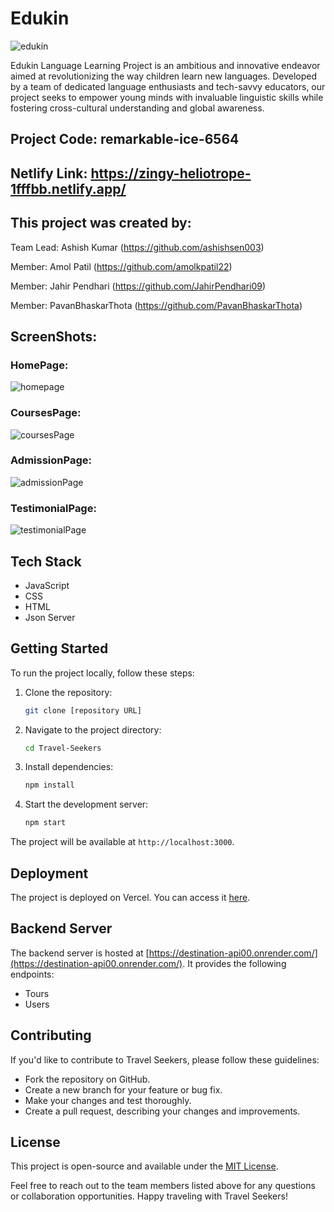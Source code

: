 # Edukin

![edukin](https://github.com/ashishsen003/remarkable-ice-6564/assets/130379028/28ad670d-e045-46ad-b91d-dc397b7a82df)

Edukin Language Learning Project is an ambitious and innovative endeavor aimed at revolutionizing the way children learn new languages. Developed by a team of dedicated language enthusiasts and tech-savvy educators, our project seeks to empower young minds with invaluable linguistic skills while fostering cross-cultural understanding and global awareness.

## Project Code: remarkable-ice-6564

## Netlify Link: https://zingy-heliotrope-1fffbb.netlify.app/


## This project was created by:

Team Lead: Ashish Kumar (https://github.com/ashishsen003)

Member: Amol Patil (https://github.com/amolkpatil22)

Member: Jahir Pendhari (https://github.com/JahirPendhari09)

Member: PavanBhaskarThota (https://github.com/PavanBhaskarThota)

## ScreenShots:
### HomePage:
![homepage](https://github.com/ashishsen003/remarkable-ice-6564/assets/130379028/644b8cd3-943a-4e0a-8282-541818d172d6)

### CoursesPage:
![coursesPage](https://github.com/ashishsen003/remarkable-ice-6564/assets/130379028/f0c53d29-7726-4562-84ca-06a65d873042)

### AdmissionPage:
![admissionPage](https://github.com/ashishsen003/remarkable-ice-6564/assets/130379028/9058f4cc-161f-4c0c-a19d-5f3b598505e3)

### TestimonialPage:
![testimonialPage](https://github.com/ashishsen003/remarkable-ice-6564/assets/130379028/0ec342a7-60fc-4099-820b-7a775a1035d8)

## Tech Stack
- JavaScript
- CSS
- HTML
- Json Server

## Getting Started
To run the project locally, follow these steps:

1. Clone the repository:
   ```bash
   git clone [repository URL]
   ```

2. Navigate to the project directory:
   ```bash
   cd Travel-Seekers
   ```

3. Install dependencies:
   ```bash
   npm install
   ```

4. Start the development server:
   ```bash
   npm start
   ```

The project will be available at `http://localhost:3000`.

## Deployment
The project is deployed on Vercel. You can access it [here](https://my-app-six-coral.vercel.app/home).

## Backend Server
The backend server is hosted at [https://destination-api00.onrender.com/](https://destination-api00.onrender.com/). It provides the following endpoints:
- Tours
- Users

## Contributing
If you'd like to contribute to Travel Seekers, please follow these guidelines:
- Fork the repository on GitHub.
- Create a new branch for your feature or bug fix.
- Make your changes and test thoroughly.
- Create a pull request, describing your changes and improvements.

## License
This project is open-source and available under the [MIT License](LICENSE).

Feel free to reach out to the team members listed above for any questions or collaboration opportunities. Happy traveling with Travel Seekers!


